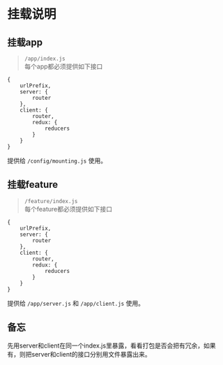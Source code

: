 # 挂载说明



## 挂载app

> ```/app/index.js```<br>
> 每个app都必须提供如下接口

```
{
    urlPrefix,
    server: {
        router
    },
    client: {
        router,
        redux: {
            reducers
        }
    }
}
```
提供给 ```/config/mounting.js``` 使用。

## 挂载feature

> ```/feature/index.js``` <br>
> 每个feature都必须提供如下接口
```
{
    urlPrefix,
    server: {
        router
    },
    client: {
        router,
        redux: {
            reducers
        }
    }
}
```
提供给 ```/app/server.js``` 和 ```/app/client.js``` 使用。


## 备忘
先用server和client在同一个index.js里暴露，看看打包是否会把有冗余，如果有，则把server和client的接口分别用文件暴露出来。